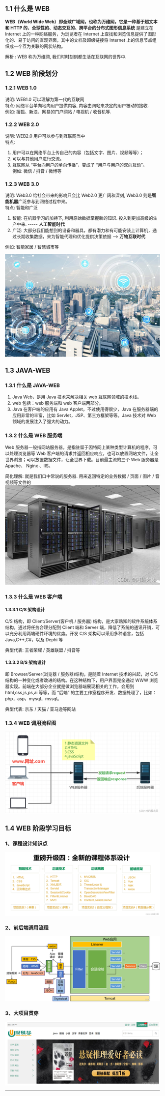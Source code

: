 1.1 什么是 WEB
-----------

**WEB（World Wide Web）即全球广域网，也称为万维网，它是一种基于超文本和 HTTP 的、全球性的、动态交互的、跨平台的分布式图形信息系统** 是建立在 Internet 上的一种网络服务，为浏览者在 Internet 上查找和浏览信息提供了图形化的、易于访问的直观界面，其中的文档及超级链接将 Internet 上的信息节点组织成一个互为关联的网状结构。

解析 : WEB 称为万维网, 我们时时刻刻都生活在互联网的世界中.

1.2 WEB 阶段划分
------------

### 1.2.1 WEB 1.0

说明: WEB1.0 可以理解为第一代的互联网  
特点: 网络平台单向地向用户提供内容, 内容由网站来决定的用户被动的接收.  
例如: 搜狐、新浪、网易的门户网站 / 电视机 / 收音机等.

### 1.2.2 WEB 2.0

说明: WEB2.0 用户可以参与到互联网当中  
特点:  

1. 用户可以在网络平台上传自己的内容（包括文字、图片、视频等等）；  
2. 可以与其他用户进行交流。  
3. 互联网从 “平台向用户的单向传播”，变成了 “用户与用户的双向互动”。  
   例如: 微信 / 抖音 / 微博等

### 1.2.3 WEB 3.0

说明: Web3.0 给社会带来的影响只会比 Web2.0 更广阔和深刻, Web3.0 则是**智能机器**广泛参与到网络过程中来。  
特点: 智能和广泛  

1. 智能: 在机器学习的加持下, 利用原始数据掌握新的知识. 投入到更加高级的生产中来. ----- **人工智能时代**  
2. 广泛: 大部分我们能想到的设备和器具，都有潜力和有可能安装上计算机，通过长期收集数据，来为智能代理和优化提供决策依据 --> **万物互联时代**

例如: 智能家居 / 智慧城市等

![](image/1、JAVA-WEB介绍/watermark,type_d3F5LXplbmhlaQ,shadow_50,text_Q1NETiBA6Zeq6ICA5aSq6Ziz,size_20,color_FFFFFF,t_70,g_se,x_16-1665588501655-13.jpeg)

1.3 JAVA-WEB
------------

### 1.3.1 什么是 JAVA-WEB

1.  Java Web，是用 Java 技术来解决相关 web 互联网领域的技术栈。
2.  web 包括：web 服务端和 web 客户端两部分。
3.  Java 在客户端的应用有 Java Applet，不过使用得很少，Java 在服务器端的应用非常的丰富，比如 Servlet，JSP、第三方框架等等。Java 技术对 Web 领域的发展注入了强大的动力。

### 1.3.2 什么是 WEB 服务端

Web 服务器一般指网站服务器，是指驻留于因特网上某种类型计算机的程序，可以处理浏览器等 Web 客户端的请求并返回相应响应，也可以放置网站文件，让全世界浏览；可以放置数据文件，让全世界下载。目前最主流的三个 Web 服务器是 Apache、 Nginx 、IIS。

简化理解: 就是我们口中常说的服务器. 用来返回特定的业务数据 / 页面 / 图片 / 音视频等文件的  
![](image/1、JAVA-WEB介绍/watermark,type_d3F5LXplbmhlaQ,shadow_50,text_Q1NETiBA6Zeq6ICA5aSq6Ziz,size_20,color_FFFFFF,t_70,g_se,x_16-1665588501654-3.jpeg)

### 1.3.3 什么是 WEB 客户端

#### 1.3.3.1 C/S 架构设计

C/S 结构，即 Client/Server(客户机 / 服务器) 结构，是大家熟知的软件系统体系结构，通过将任务合理分配到 Client 端和 Server 端，降低了系统的通讯开销，可以充分利用两端硬件环境的优势。开发 C/S 架构可以采用多种语言，包括 Java,C++,C#，以及 Dephi 等

典型代表: 王者荣耀 / 英雄联盟 / 抖音等

#### 1.3.3.2 B/S 架构设计

即 Browser/Server(浏览器 / 服务器)结构，是随着 Internet 技术的兴起，对 C/S 结构的一种变化或者改进的结构。在这种结构下，用户界面完全通过 WWW 浏览器实现。前端在大部分企业就是做浏览器端展现相关的工作，会用到 html,css,js,ps,ai 等等，而 “后端” 的主要工作室程序开发、数据处理了，比如：php，asp，mysql，mssql。

典型代表: 京东 / 天猫 / 亚马逊等网站

### 1.3.4 WEB 调用流程图

![](image/1、JAVA-WEB介绍/watermark,type_d3F5LXplbmhlaQ,shadow_50,text_Q1NETiBA6Zeq6ICA5aSq6Ziz,size_20,color_FFFFFF,t_70,g_se,x_16-1665588501654-4.png)

1.4 WEB 阶段学习目标
--------------

### 1、课程设计知识点  

![](image/1、JAVA-WEB介绍/watermark,type_d3F5LXplbmhlaQ,shadow_50,text_Q1NETiBA6Zeq6ICA5aSq6Ziz,size_20,color_FFFFFF,t_70,g_se,x_16-1665588501654-5.png)

### 2、前后端调用流程  

![](image/1、JAVA-WEB介绍/watermark,type_d3F5LXplbmhlaQ,shadow_50,text_Q1NETiBA6Zeq6ICA5aSq6Ziz,size_20,color_FFFFFF,t_70,g_se,x_16-1665588501654-6.png)

### 3、大项目贯穿  

![](image/1、JAVA-WEB介绍/watermark,type_d3F5LXplbmhlaQ,shadow_50,text_Q1NETiBA6Zeq6ICA5aSq6Ziz,size_20,color_FFFFFF,t_70,g_se,x_16-1665588501655-7.png)


-----------